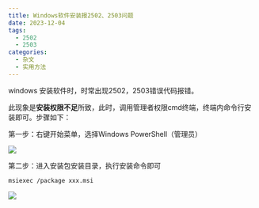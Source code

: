 ```yaml
---
title: Windows软件安装报2502、2503问题
date: 2023-12-04
tags:
  - 2502
  - 2503
categories:
  - 杂文
  - 实用方法
---
```


windows 安装软件时，时常出现2502，2503错误代码报错。

此现象是**安装权限不足**所致，此时，调用管理者权限cmd终端，终端内命令行安装即可。步骤如下：

第一步：右键开始菜单，选择Windows PowerShell（管理员）

![](https://jsd.cdn.zzko.cn/gh/hfshaobing/picx-images-hosting@master/20231204/2023-12-04_221928.1wqm3vvlwoao.webp)

第二步：进入安装包安装目录，执行安装命令即可

```sh
msiexec /package xxx.msi
```

![](https://jsd.cdn.zzko.cn/gh/hfshaobing/picx-images-hosting@master/20231204/2023-12-04_222054.2jmgnb8qk2m0.webp)